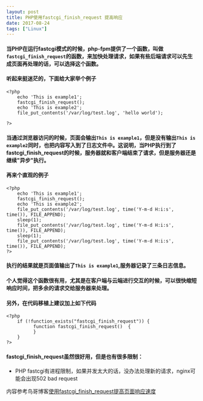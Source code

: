 ```yaml
---
layout: post
title: PHP使用fastcgi_finish_request 提高响应
date: 2017-08-24
tags: ["Linux"]
---
```


#### 当PHP在运行fastcgi模式的时候，php-fpm提供了一个函数，叫做`fastcgi_finish_request`的函数，来加快处理请求，如果有些后端请求可以先生成页面再处理的话，可以选择这个函数。

<!--more-->

#### 听起来挺迷茫的，下面给大家举个例子

    <?php
        echo 'This is example1';
        fastcgi_finish_request();
        echo 'This is example2';
        file_put_contents('/var/log/test.log', 'hello world');

    ?>

#### 当通过浏览器访问的时候，页面会输出`This is example1`，但是没有输出`This is example2`同时，也把内容写入到了日志文件中。这说明，当PHP执行到了fastcgi_finish_request的时候，服务器就和客户端结束了请求，但是服务器还是继续"异步"执行。

#### 再来个直观的例子

    <?php
        echo 'This is example1';
        fastcgi_finish_request();
        echo 'This is example2';
        file_put_contents('/var/log/test.log', time('Y-m-d H:i:s', time()), FILE_APPEND);
        sleep(1);
        file_put_contents('/var/log/test.log', time('Y-m-d H:i:s', time()), FILE_APPEND);
        sleep(1);
        file_put_contents('/var/log/test.log', time('Y-m-d H:i:s', time()), FILE_APPEND);
    ?>

#### 执行的结果就是页面值输出了`This is example1`,服务器记录了三条日志信息。

#### 个人觉得这个函数很有用，尤其是在客户端与云端进行交互的时候，可以很快缩短响应时间，把多余的请求交给服务器来处理。

#### 另外，在代码移植上建议加上如下代码

    <?php
        if (!function_exists("fastcgi_finish_request")) {
              function fastcgi_finish_request()  {
              }
        }
    ?>

#### fastcgi_finish_request虽然很好用，但是也有很多限制：

*   PHP fastcgi有进程限制，如果并发太大的话，没办法处理新的请求，nginx可能会出现502 bad request

内容参考鸟哥博客[使用fastcgi_finish_request提高页面响应速度](http://www.laruence.com/2011/04/13/1991.html)